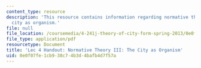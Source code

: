 ```yaml
---
content_type: resource
description: 'This resource contains information regarding normative theory III: the
  city as organism.'
file: null
file_location: /coursemedia/4-241j-theory-of-city-form-spring-2013/0e0f07fe1cb938c74b3d4bafb4d7f57a_MIT4_241JS13_handout4.pdf
file_type: application/pdf
resourcetype: Document
title: 'Lec 4 Handout: Normative Theory III: The City as Organism'
uid: 0e0f07fe-1cb9-38c7-4b3d-4bafb4d7f57a
---
```

